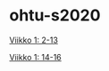 # ohtu-s2020

[Viikko 1: 2-13](https://github.com/tikibeni/ohtu-2020-viikko1)

[Viikko 1: 14-16](https://github.com/tikibeni/ohtu-s2020/tree/main/viikko1)
